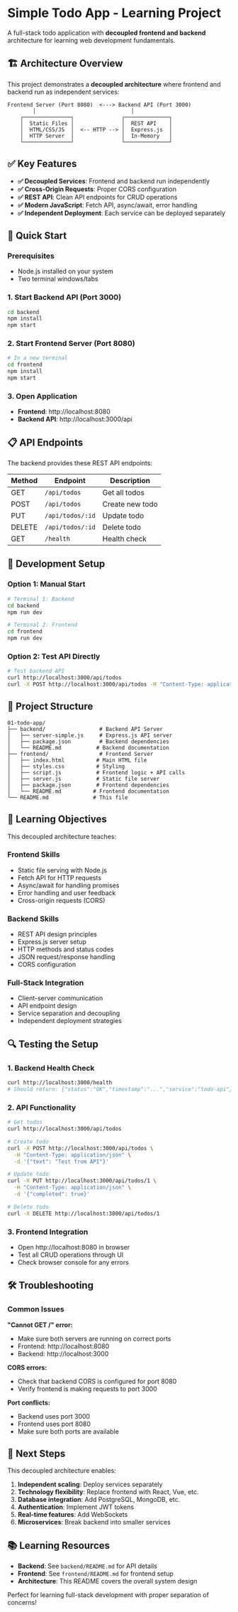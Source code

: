 # Simple Todo App - Learning Project

A full-stack todo application with **decoupled frontend and backend** architecture for learning web development fundamentals.

## 🏗️ Architecture Overview

This project demonstrates a **decoupled architecture** where frontend and backend run as independent services:

```
Frontend Server (Port 8080)  <---> Backend API (Port 3000)
        │                              │
    ┌───────────────┐               ┌──────────────┐
    │  Static Files │               │  REST API    │
    │  HTML/CSS/JS  │  <-- HTTP --> │  Express.js  │
    │  HTTP Server  │               │  In-Memory   │
    └───────────────┘               └──────────────┘
```

## ✅ **Key Features**

- **✅ Decoupled Services**: Frontend and backend run independently
- **✅ Cross-Origin Requests**: Proper CORS configuration
- **✅ REST API**: Clean API endpoints for CRUD operations
- **✅ Modern JavaScript**: Fetch API, async/await, error handling
- **✅ Independent Deployment**: Each service can be deployed separately

## 🚀 **Quick Start**

### Prerequisites
- Node.js installed on your system
- Two terminal windows/tabs

### 1. Start Backend API (Port 3000)
```bash
cd backend
npm install
npm start
```

### 2. Start Frontend Server (Port 8080)
```bash
# In a new terminal
cd frontend
npm install
npm start
```

### 3. Open Application
- **Frontend**: http://localhost:8080
- **Backend API**: http://localhost:3000/api

## 📋 **API Endpoints**

The backend provides these REST API endpoints:

| Method | Endpoint | Description |
|--------|----------|-------------|
| GET    | `/api/todos` | Get all todos |
| POST   | `/api/todos` | Create new todo |
| PUT    | `/api/todos/:id` | Update todo |
| DELETE | `/api/todos/:id` | Delete todo |
| GET    | `/health` | Health check |

## 🔧 **Development Setup**

### Option 1: Manual Start
```bash
# Terminal 1: Backend
cd backend
npm run dev

# Terminal 2: Frontend
cd frontend
npm run dev
```

### Option 2: Test API Directly
```bash
# Test backend API
curl http://localhost:3000/api/todos
curl -X POST http://localhost:3000/api/todos -H "Content-Type: application/json" -d '{"text": "Test todo"}'
```

## 📁 **Project Structure**

```
01-todo-app/
├── backend/                 # Backend API Server
│   ├── server-simple.js     # Express.js API server
│   ├── package.json         # Backend dependencies
│   └── README.md           # Backend documentation
├── frontend/                # Frontend Server
│   ├── index.html          # Main HTML file
│   ├── styles.css          # Styling
│   ├── script.js           # Frontend logic + API calls
│   ├── server.js           # Static file server
│   ├── package.json        # Frontend dependencies
│   └── README.md          # Frontend documentation
└── README.md              # This file
```

## 🎯 **Learning Objectives**

This decoupled architecture teaches:

### **Frontend Skills**
- Static file serving with Node.js
- Fetch API for HTTP requests
- Async/await for handling promises
- Error handling and user feedback
- Cross-origin requests (CORS)

### **Backend Skills**
- REST API design principles
- Express.js server setup
- HTTP methods and status codes
- JSON request/response handling
- CORS configuration

### **Full-Stack Integration**
- Client-server communication
- API endpoint design
- Service separation and decoupling
- Independent deployment strategies

## 🔍 **Testing the Setup**

### 1. Backend Health Check
```bash
curl http://localhost:3000/health
# Should return: {"status":"OK","timestamp":"...","service":"todo-api"}
```

### 2. API Functionality
```bash
# Get todos
curl http://localhost:3000/api/todos

# Create todo
curl -X POST http://localhost:3000/api/todos \
  -H "Content-Type: application/json" \
  -d '{"text": "Test from API"}'

# Update todo
curl -X PUT http://localhost:3000/api/todos/1 \
  -H "Content-Type: application/json" \
  -d '{"completed": true}'

# Delete todo
curl -X DELETE http://localhost:3000/api/todos/1
```

### 3. Frontend Integration
- Open http://localhost:8080 in browser
- Test all CRUD operations through UI
- Check browser console for any errors

## 🛠️ **Troubleshooting**

### **Common Issues**

**"Cannot GET /" error:**
- Make sure both servers are running on correct ports
- Frontend: http://localhost:8080
- Backend: http://localhost:3000

**CORS errors:**
- Check that backend CORS is configured for port 8080
- Verify frontend is making requests to port 3000

**Port conflicts:**
- Backend uses port 3000
- Frontend uses port 8080
- Make sure both ports are available

## 🚀 **Next Steps**

This decoupled architecture enables:

1. **Independent scaling**: Deploy services separately
2. **Technology flexibility**: Replace frontend with React, Vue, etc.
3. **Database integration**: Add PostgreSQL, MongoDB, etc.
4. **Authentication**: Implement JWT tokens
5. **Real-time features**: Add WebSockets
6. **Microservices**: Break backend into smaller services

## 📚 **Learning Resources**

- **Backend**: See `backend/README.md` for API details
- **Frontend**: See `frontend/README.md` for frontend setup
- **Architecture**: This README covers the overall system design

Perfect for learning full-stack development with proper separation of concerns! 